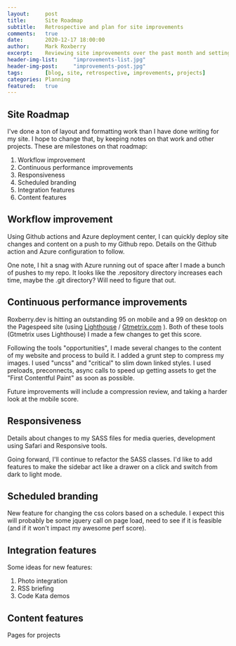 ```yaml
---
layout:     post
title:      Site Roadmap
subtitle:   Retrospective and plan for site improvements
comments:   true
date:       2020-12-17 18:00:00
author:     Mark Roxberry
excerpt:    Reviewing site improvements over the past month and setting a plan for future improvements.  Done, todo and obstacles.
header-img-list:     "improvements-list.jpg"
header-img-post:     "improvements-post.jpg"
tags:       [blog, site, retrospective, improvements, projects]
categories: Planning
featured:   true
---
```

## Site Roadmap
I've done a ton of layout and formatting work than I have done writing for my site.  I hope to change that, by keeping notes on that work and other projects.  These are milestones on that roadmap:

1. Workflow improvement
1. Continuous performance improvements
1. Responsiveness
1. Scheduled branding
1. Integration features
1. Content features

## Workflow improvement
Using Github actions and Azure deployment center, I can quickly deploy site changes and content on a push to my Github repo.  Details on the Github action and Azure configuration to follow.  

One note, I hit a snag with Azure running out of space after I made a bunch of pushes to my repo.  It looks like the .repository directory increases each time, maybe the .git directory?  Will need to figure that out.

## Continuous performance improvements
Roxberry.dev is hitting an outstanding 95 on mobile and a 99 on desktop on the Pagespeed site (using [Lighthouse](https://developers.google.com/speed/pagespeed/insights/?url=https%3A%2F%2Fwww.Roxberry.dev&tab=desktop) /  [Gtmetrix.com](https://gtmetrix.com) ). Both of these tools (Gtmetrix uses Lighthouse) I made a few changes to get this score.  

Following the tools "opportunities", I made several changes to the content of my website and process to build it. I added a grunt step to compress my images. I used "uncss" and "critical" to slim down linked styles.  I used preloads, preconnects, async calls to speed up getting assets to get the "First Contentful Paint" as soon as possible.

Future improvements will include a compression review, and taking a harder look at the mobile score.

## Responsiveness
Details about changes to my SASS files for media queries, development using Safari and Responsive tools.

Going forward, I'll continue to refactor the SASS classes.  I'd like to add features to make the sidebar act like a drawer on a click and switch from dark to light mode.

## Scheduled branding
New feature for changing the css colors based on a schedule.  I expect this will probably be some jquery call on page load, need to see if it is feasible (and if it won't impact my awesome perf score).

## Integration features
Some ideas for new features:
1. Photo integration
1. RSS briefing 
1. Code Kata demos

## Content features
Pages for projects

